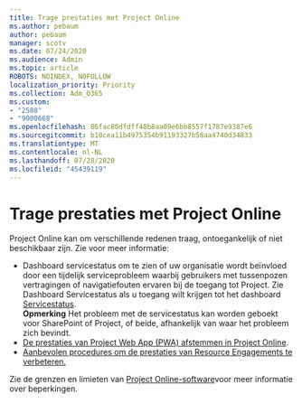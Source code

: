 ```yaml
---
title: Trage prestaties met Project Online
ms.author: pebaum
author: pebaum
manager: scotv
ms.date: 07/24/2020
ms.audience: Admin
ms.topic: article
ROBOTS: NOINDEX, NOFOLLOW
localization_priority: Priority
ms.collection: Adm_O365
ms.custom:
- "2588"
- "9000668"
ms.openlocfilehash: 86fac80dfdff48b8aa09e6bb8557f1787e9387e6
ms.sourcegitcommit: b10cea11b4975354b91193327b58aa4740d34833
ms.translationtype: MT
ms.contentlocale: nl-NL
ms.lasthandoff: 07/28/2020
ms.locfileid: "45439119"
---
```

# <a name="slow-performance-with-project-online"></a>Trage prestaties met Project Online

Project Online kan om verschillende redenen traag, ontoegankelijk of niet beschikbaar zijn. Zie voor meer informatie:

- Dashboard servicestatus om te zien of uw organisatie wordt beïnvloed door een tijdelijk serviceprobleem waarbij gebruikers met tussenpozen vertragingen of navigatiefouten ervaren bij de toegang tot Project. Zie Dashboard Servicestatus als u toegang wilt krijgen tot het dashboard [Servicestatus](https://admin.microsoft.com/AdminPortal/Home#/servicehealth).</br>
    **Opmerking**  Het probleem met de servicestatus kan worden geboekt voor SharePoint of Project, of beide, afhankelijk van waar het probleem zich bevindt.
- [De prestaties van Project Web App (PWA) afstemmen in Project Online](https://docs.microsoft.com/projectonline/tune-project-online-performance).
- [Aanbevolen procedures om de prestaties van Resource Engagements te verbeteren.](https://docs.microsoft.com/projectonline/best-practices-to-improve-resource-engagements-performance)

Zie de grenzen en limieten van [Project Online-software](https://docs.microsoft.com/projectonline/project-online-software-boundaries-and-limits)voor meer informatie over beperkingen.